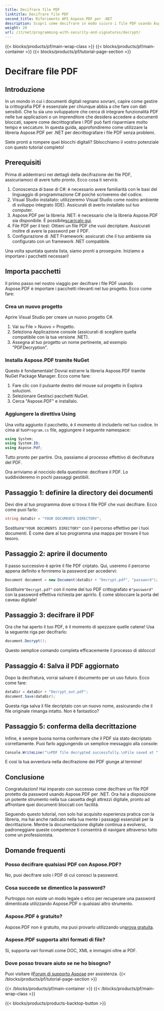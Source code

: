 ```yaml
---
title: Decifrare file PDF
linktitle: Decifrare file PDF
second_title: Riferimento API Aspose.PDF per .NET
description: Scopri come decifrare in modo sicuro i file PDF usando Aspose.PDF per .NET. Ottieni una guida passo dopo passo per migliorare le tue competenze di gestione dei documenti.
weight: 20
url: /it/net/programming-with-security-and-signatures/decrypt/
---
```


{{< blocks/products/pf/main-wrap-class >}}
{{< blocks/products/pf/main-container >}}
{{< blocks/products/pf/tutorial-page-section >}}

# Decifrare file PDF

## Introduzione

In un mondo in cui i documenti digitali regnano sovrani, capire come gestire la crittografia PDF è essenziale per chiunque abbia a che fare con dati sensibili. Che tu sia uno sviluppatore che cerca di integrare funzionalità PDF nelle tue applicazioni o un imprenditore che desidera accedere a documenti bloccati, sapere come decrittografare i PDF può farti risparmiare molto tempo e seccature. In questa guida, approfondiremo come utilizzare la libreria Aspose.PDF per .NET per decrittografare i file PDF senza problemi. 

Siete pronti a rompere quei blocchi digitali? Sblocchiamo il vostro potenziale con questo tutorial completo!

## Prerequisiti

Prima di addentrarci nei dettagli della decifrazione dei file PDF, assicuriamoci di avere tutto pronto. Ecco cosa ti servirà:

1. Conoscenza di base di C#: è necessario avere familiarità con le basi del linguaggio di programmazione C# poiché scriveremo del codice.
2. Visual Studio installato: utilizzeremo Visual Studio come nostro ambiente di sviluppo integrato (IDE). Assicurati di averlo installato sul tuo computer.
3.  Aspose.PDF per la libreria .NET: è necessario che la libreria Aspose.PDF sia disponibile. È possibile[scaricalo qui](https://releases.aspose.com/pdf/net/).
4. File PDF per il test: Ottieni un file PDF che vuoi decriptare. Assicurati inoltre di avere la password per il PDF. 
5. Configurazione di .NET Framework: assicurati che il tuo ambiente sia configurato con un framework .NET compatibile.

Una volta spuntata questa lista, siamo pronti a proseguire. Iniziamo a importare i pacchetti necessari!

## Importa pacchetti

Il primo passo nel nostro viaggio per decifrare i file PDF usando Aspose.PDF è importare i pacchetti rilevanti nel tuo progetto. Ecco come fare:

### Crea un nuovo progetto

Aprire Visual Studio per creare un nuovo progetto C#.

1. Vai su File > Nuovo > Progetto.
2. Seleziona Applicazione console (assicurati di scegliere quella compatibile con la tua versione .NET).
3. Assegna al tuo progetto un nome pertinente, ad esempio "PDFDecryption".

### Installa Aspose.PDF tramite NuGet

Questo è fondamentale! Dovrai estrarre la libreria Aspose.PDF tramite NuGet Package Manager. Ecco come fare:

1. Fare clic con il pulsante destro del mouse sul progetto in Esplora soluzioni.
2. Selezionare Gestisci pacchetti NuGet.
3. Cerca "Aspose.PDF" e installalo.

### Aggiungere la direttiva Using

 Una volta aggiunto il pacchetto, è il momento di includerlo nel tuo codice. In cima al tuo`Program.cs` file, aggiungere il seguente namespace:

```csharp
using System;
using System.IO;
using Aspose.Pdf;
```

Tutto pronto per partire. Ora, passiamo al processo effettivo di decifratura del PDF.

Ora arriviamo al nocciolo della questione: decifrare il PDF. Lo suddivideremo in pochi passaggi gestibili.

## Passaggio 1: definire la directory dei documenti

Devi dire al tuo programma dove si trova il file PDF che vuoi decifrare. Ecco come puoi farlo:

```csharp
string dataDir = "YOUR DOCUMENTS DIRECTORY";
```

 Sostituire`"YOUR DOCUMENTS DIRECTORY"` con il percorso effettivo per i tuoi documenti. È come dare al tuo programma una mappa per trovare il tuo tesoro.

## Passaggio 2: aprire il documento

Il passo successivo è aprire il file PDF criptato. Qui, useremo il percorso appena definito e forniremo la password per accedervi:

```csharp
Document document = new Document(dataDir + "Decrypt.pdf", "password");
```

 Sostituire`"Decrypt.pdf"` con il nome del tuo PDF crittografato e`"password"` con la password effettiva richiesta per aprirlo. È come sbloccare la porta del caveau digitale!

## Passaggio 3: decifrare il PDF

Ora che hai aperto il tuo PDF, è il momento di spezzare quelle catene! Usa la seguente riga per decifrarlo:

```csharp
document.Decrypt();
```

Questo semplice comando completa efficacemente il processo di sblocco!

## Passaggio 4: Salva il PDF aggiornato

Dopo la decifratura, vorrai salvare il documento per un uso futuro. Ecco come fare:

```csharp
dataDir = dataDir + "Decrypt_out.pdf";
document.Save(dataDir);
```

Questa riga salva il file decriptato con un nuovo nome, assicurando che il file originale rimanga intatto. Non è fantastico?

## Passaggio 5: conferma della decrittazione

Infine, è sempre buona norma confermare che il PDF sia stato decriptato correttamente. Puoi farlo aggiungendo un semplice messaggio alla console:

```csharp
Console.WriteLine("\nPDF file decrypted successfully.\nFile saved at " + dataDir);
```

E così la tua avventura nella decifrazione dei PDF giunge al termine!

## Conclusione

Congratulazioni! Hai imparato con successo come decifrare un file PDF protetto da password usando Aspose.PDF per .NET. Ora hai a disposizione un potente strumento nella tua cassetta degli attrezzi digitale, pronto ad affrontare quei documenti bloccati con facilità.

Seguendo questo tutorial, non solo hai acquisito esperienza pratica con la libreria, ma hai anche radicato nella tua mente i passaggi essenziali per la decrittazione. Mentre la documentazione digitale continua a evolversi, padroneggiare queste competenze ti consentirà di navigare attraverso tutto come un professionista.

## Domande frequenti

### Posso decifrare qualsiasi PDF con Aspose.PDF?
No, puoi decifrare solo i PDF di cui conosci la password.

### Cosa succede se dimentico la password?
Purtroppo non esiste un modo legale o etico per recuperare una password dimenticata utilizzando Aspose.PDF o qualsiasi altro strumento.

### Aspose.PDF è gratuito?
 Aspose.PDF non è gratuito, ma puoi provarlo utilizzando un[prova gratuita](https://releases.aspose.com/).

### Aspose.PDF supporta altri formati di file?
Sì, supporta vari formati come DOC, XML e immagini oltre ai PDF.

### Dove posso trovare aiuto se ne ho bisogno?
 Puoi visitare il[Forum di supporto Aspose](https://forum.aspose.com/c/pdf/10) per assistenza.
{{< /blocks/products/pf/tutorial-page-section >}}

{{< /blocks/products/pf/main-container >}}
{{< /blocks/products/pf/main-wrap-class >}}

{{< blocks/products/products-backtop-button >}}
